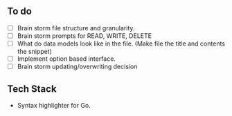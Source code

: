## To do
- [ ] Brain storm file structure and granularity.
- [ ] Brain storm prompts for READ, WRITE, DELETE
- [ ] What do data models look like in the file. (Make file the title and contents the snippet)
- [ ] Implement option based interface.
- [ ] Brain storm updating/overwriting decision

## Tech Stack
- Syntax highlighter for Go.
